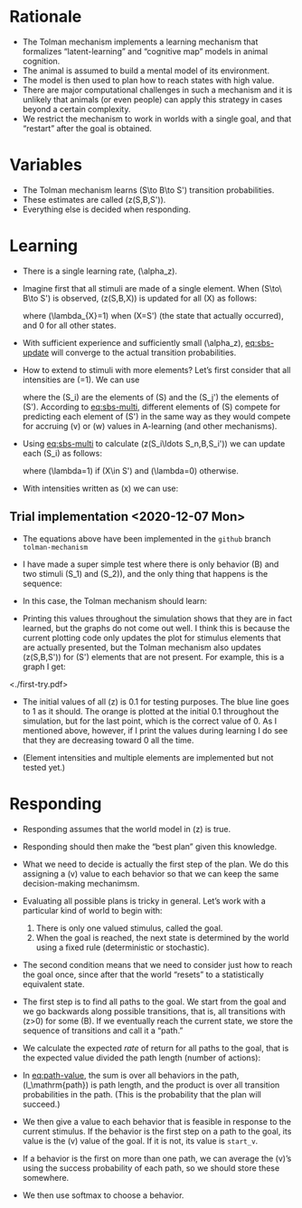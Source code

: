 

# Rationale

-   The Tolman mechanism implements a learning mechanism that formalizes
    &ldquo;latent-learning&rdquo; and &ldquo;cognitive map&rdquo; models in animal cognition.
-   The animal is assumed to build a mental model of its environment.
-   The model is then used to plan how to reach states with high value.
-   There are major computational challenges in such a mechanism and it
    is unlikely that animals (or even people) can apply this strategy
    in cases beyond a certain complexity.
-   We restrict the mechanism to work in worlds with a single goal, and
    that &ldquo;restart&rdquo; after the goal is obtained.


# Variables

-   The Tolman mechanism learns \(S\to B\to S'\) transition
    probabilities.
-   These estimates are called \(z(S,B,S')\).
-   Everything else is decided when responding.


# Learning

-   There is a single learning rate, \(\alpha_z\).

-   Imagine first that all stimuli are made of a single element. When
    \(S\to\ B\to S'\) is observed, \(z(S,B,X)\) is updated for all
    \(X\) as follows:
    
    where \(\lambda_{X}=1\) when \(X=S'\) (the state that actually
    occurred), and 0 for all other states.

-   With sufficient experience and sufficiently small \(\alpha_z\),
    <eq:sbs-update> will converge to the actual transition
    probabilities.

-   How to extend to stimuli with more elements? Let&rsquo;s first consider
    that all intensities are \(=1\). We can use
    
    where the \(S_i\) are the elements of \(S\) and the \(S_j'\) the elements
    of \(S'\). According to <eq:sbs-multi>, different elements of \(S\)
    compete for predicting each element of \(S'\) in the same way as they
    would compete for accruing \(v\) or \(w\) values in A-learning (and
    other mechanisms).

-   Using <eq:sbs-multi> to calculate \(z(S_i\ldots S_n,B,S_i')\) we can
    update each \(S_i\) as follows:
    
    where \(\lambda=1\) if \(X\in S'\) and \(\lambda=0\) otherwise.

-   With intensities written as \(x\) we can use:


## Trial implementation <span class="timestamp-wrapper"><span class="timestamp">&lt;2020-12-07 Mon&gt;</span></span>

-   The equations above have been implemented in the `github` branch
    `tolman-mechanism`

-   I have made a super simple test where there is only behavior \(B\) and
    two stimuli \(S_1\) and \(S_2\)), and the only thing that happens is the
    sequence:

-   In this case, the Tolman mechanism should learn:

-   Printing this values throughout the simulation shows that they are
    in fact learned, but the graphs do not come out well. I think this
    is because the current plotting code only updates the plot for
    stimulus elements that are actually presented, but the Tolman
    mechanism also updates \(z(S,B,S')\) for \(S'\) elements that are not
    present. For example, this is a graph I get:

<./first-try.pdf>

-   The initial values of all \(z\) is 0.1 for testing purposes. The blue
    line goes to 1 as it should. The orange is plotted at the initial
    0.1 throughout the simulation, but for the last point, which is the
    correct value of 0. As I mentioned above, however, if I print the
    values during learning I do see that they are decreasing toward 0
    all the time.

-   (Element intensities and multiple elements are implemented but not
    tested yet.)


# Responding

-   Responding assumes that the world model in \(z\) is true.

-   Responding should then make the &ldquo;best plan&rdquo; given this
    knowledge.

-   What we need to decide is actually the first step of the plan. We do
    this assigning a \(v\) value to each behavior so that we can keep the
    same decision-making mechanimsm.

-   Evaluating all possible plans is tricky in general. Let&rsquo;s work with
    a particular kind of world to begin with:
    1.  There is only one valued stimulus, called the goal.
    2.  When the goal is reached, the next state is determined by the
        world using a fixed rule (deterministic or stochastic).

-   The second condition means that we need to consider just how to
    reach the goal once, since after that the world &ldquo;resets&rdquo; to a
    statistically equivalent state.

-   The first step is to find all paths to the goal. We start from the
    goal and we go backwards along possible transitions, that is, all
    transitions with \(z>0\) for some \(B\). If we eventually reach the
    current state, we store the sequence of transitions and call it a
    &ldquo;path.&rdquo;

-   We calculate the expected *rate* of return for all paths to the
    goal, that is the expected value divided the path length (number of
    actions):

-   In <eq:path-value>, the sum is over all behaviors in the path,
    \(l_\mathrm{path}\) is path length, and the product is over all
    transition probabilities in the path. (This is the probability that
    the plan will succeed.)

-   We then give a value to each behavior that is feasible in response
    to the current stimulus. If the behavior is the first step on a path
    to the goal, its value is the \(v\) value of the goal. If it is not,
    its value is `start_v`.

-   If a behavior is the first on more than one path, we can average the
    \(v\)&rsquo;s using the success probability of each path, so we should store
    these somewhere.

-   We then use softmax to choose a behavior.

